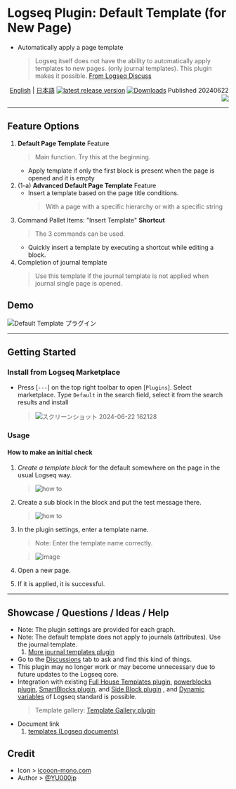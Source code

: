 # Logseq Plugin: Default Template (for New Page)

- Automatically apply a page template
  > Logseq itself does not have the ability to automatically apply templates to new pages. (only journal templates). This plugin makes it possible. [From Logseq Discuss](https://discuss.logseq.com/t/extend-default-template-functionality/14452)

<div align="right">

[English](https://github.com/YU000jp/logseq-plugin-default-template) | [日本語](https://github.com/YU000jp/logseq-plugin-default-template/blob/main/readme.ja.md) [![latest release version](https://img.shields.io/github/v/release/YU000jp/logseq-plugin-default-template)](https://github.com/YU000jp/logseq-plugin-default-template/releases)
[![Downloads](https://img.shields.io/github/downloads/YU000jp/logseq-plugin-default-template/total.svg)](https://github.com/YU000jp/logseq-plugin-default-template/releases) Published 20240622 
<a href="https://www.buymeacoffee.com/yu000japan"><img src="https://img.buymeacoffee.com/button-api/?text=Buy me a pizza&emoji=🍕&slug=yu000japan&button_colour=FFDD00&font_colour=000000&font_family=Poppins&outline_colour=000000&coffee_colour=ffffff" /></a>
</div>

---

## Feature Options

1. **Default Page Template** Feature
   > Main function. Try this at the beginning.
   - Apply template if only the first block is present when the page is opened and it is empty
1. (1-a) **Advanced Default Page Template** Feature
   - Insert a template based on the page title conditions.
     > With a page with a specific hierarchy or with a specific string
1. Command Pallet Items: "Insert Template" **Shortcut**
   > The 3 commands can be used.
   - Quickly insert a template by executing a shortcut while editing a block.
1. Completion of journal template
   > Use this template if the journal template is not applied when journal single page is opened.

## Demo

![Default Template プラグイン](https://github.com/YU000jp/logseq-plugin-default-template/assets/111847207/26771e35-5cc3-4d3a-9299-5f1d733c7782)

---

## Getting Started

### Install from Logseq Marketplace

- Press [`---`] on the top right toolbar to open [`Plugins`]. Select marketplace. Type `Default` in the search field, select it from the search results and install

  > ![スクリーンショット 2024-06-22 162128](https://github.com/YU000jp/logseq-plugin-default-template/assets/111847207/54b4ad6a-ef65-4ef6-b6ba-cd628be241ea)

### Usage

#### How to make an initial check

1. *Create a template block* for the default somewhere on the page in the usual Logseq way.

   > ![how to](https://github.com/YU000jp/logseq-plugin-default-template/assets/111847207/45b90eee-db06-4f4b-87f7-895341960f71)
1. Create a sub block in the block and put the test message there.

   > ![how to](https://github.com/YU000jp/logseq-plugin-default-template/assets/111847207/7a960c3b-05ee-402c-90e0-9f15c3cd8cfb)
1. In the plugin settings, enter a template name.
   > Note: Enter the template name correctly.
   
   > ![image](https://github.com/YU000jp/logseq-plugin-default-template/assets/111847207/dbc697c7-f205-4073-88ca-f875ee950d1e)
1. Open a new page.
1. If it is applied, it is successful.

---

## Showcase / Questions / Ideas / Help

- Note: The plugin settings are provided for each graph.
- Note: The default template does not apply to journals (attributes). Use the journal template.
  1. [More journal templates plugin](https://github.com/YU000jp/logseq-plugin-weekdays-and-weekends)
- Go to the [Discussions](https://github.com/YU000jp/logseq-plugin-default-template/discussions) tab to ask and find this kind of things.
- This plugin may no longer work or may become unnecessary due to future updates to the Logseq core.
- Integration with existing [Full House Templates plugin](https://github.com/stdword/logseq13-full-house-plugin), [powerblocks plugin](https://github.com/hkgnp/logseq-powerblocks-plugin), [SmartBlocks plugin](https://github.com/sawhney17/logseq-smartblocks), and [Side Block plugin](https://github.com/YU000jp/logseq-plugin-side-block) , and [Dynamic variables](https://mschmidtkorth.github.io/logseq-msk-docs/#/page/dynamic%20variables) of Logseq standard is possible.
  > Template gallery: [Template Gallery plugin](https://github.com/dangermccann/logseq-template-gallery)
- Document link
  1. [templates (Logseq documents)](https://docs.logseq.com/#/page/templates)

## Credit

- Icon > [icooon-mono.com](https://icooon-mono.com/11304-%e3%82%a2%e3%83%b3%e3%82%b1%e3%83%bc%e3%83%88%e7%94%a8%e7%b4%99%e3%81%ae%e3%82%a2%e3%82%a4%e3%82%b3%e3%83%b3%e7%b4%a0%e6%9d%90/)
- Author > [@YU000jp](https://github.com/YU000jp)
